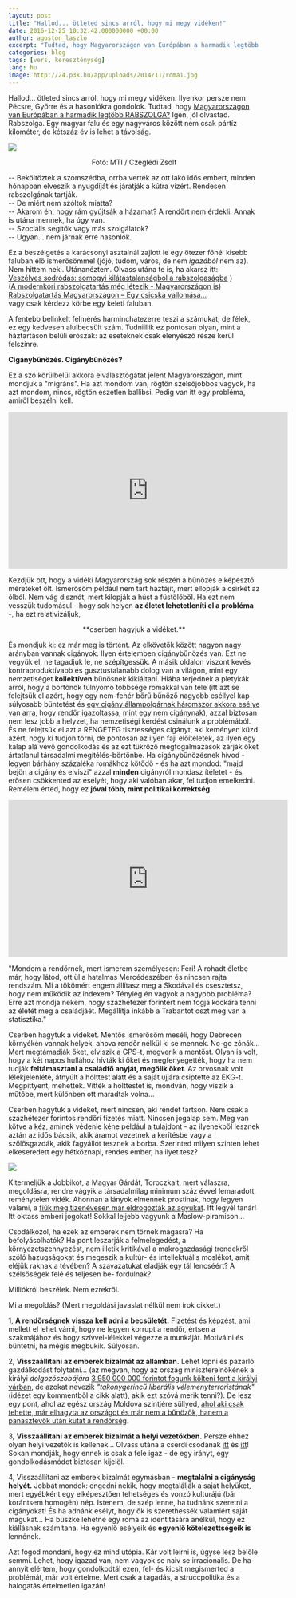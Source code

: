 ```yaml
---
layout: post
title: "Hallod... ötleted sincs arról, hogy mi megy vidéken!"
date: 2016-12-25 10:32:42.000000000 +00:00
author: agoston_laszlo
excerpt: "Tudtad, hogy Magyarországon van Európában a harmadik legtöbb RABSZOLGA? Igen, jól olvastad. Rabszolga. Egy magyar falu és egy nagyváros között nem csak pártíz kilométer, de kétszáz év is lehet a távolság."
categories: blog
tags: [vers, kereszténység]
lang: hu
image: http://24.p3k.hu/app/uploads/2014/11/roma1.jpg
---
```

Hallod... ötleted sincs arról, hogy mi megy vidéken. Ilyenkor persze nem Pécsre, Győrre és a hasonlókra gondolok. Tudtad, hogy [Magyarországon van Európában a harmadik legtöbb RABSZOLGA?](http://index.hu/kulfold/2014/11/18/harmadik_lett_magyarorszag_a_rabszolgasag-ranglistan/) Igen, jól olvastad. Rabszolga. Egy magyar falu és egy nagyváros között nem csak pártíz kilométer, de kétszáz év is lehet a távolság.

![](http://agostonlaszlo.hu/images/roma1.jpg)
<center>Fotó: MTI / Czeglédi Zsolt</center>

-- Beköltöztek a szomszédba, orrba verték az ott lakó idős embert, minden hónapban elveszik a nyugdíját és járatják a kútra vízért. Rendesen rabszolgának tartják. <br />
-- De miért nem szóltok miatta? <br />
-- Akarom én, hogy rám gyújtsák a házamat? A rendőrt nem érdekli. Annak is utána mennek, ha úgy van. <br />
-- Szociális segítők vagy más szolgálatok?  <br />
-- Ugyan... nem járnak erre hasonlók.

Ez a beszélgetés a karácsonyi asztalnál zajlott le egy ötezer főnél kisebb faluban élő ismerősömmel (jójó, tudom, város, de nem *igazából* nem az). Nem hittem neki. Utánanéztem. Olvass utána te is, ha akarsz itt: <br />
[Veszélyes sodródás: somogyi kilátástalanságból a rabszolgaságba](http://www.sonline.hu/somogy/kozelet/veszelyes-sodrodas-somogyi-kilatastalansagbol-a-rabszolgasagba-582781) ) <br />
([A modernkori rabszolgatartás még létezik - Magyarországon is](http://rtl.hu/rtlklub/fokuszplusz/a-modernkori-rabszolgatartas-meg-letezik-magyarorszagon-is)) <br />
[Rabszolgatartás Magyarországon – Egy csicska vallomása…](http://tv2.hu/tv2klasszikusok/22461_rabszolgatartas_magyarorszagon__egy_csicska_vallomasa.html) <br />
vagy csak kérdezz körbe egy keleti faluban.

A fentebb belinkelt felmérés harminchatezerre teszi a számukat, de félek, ez egy kedvesen alulbecsült szám. Tudniillik ez pontosan olyan, mint a háztartáson belüli erőszak: az eseteknek csak elenyésző része kerül felszínre.

**Cigánybűnözés. Cigánybűnözés?**

Ez a szó körülbelül akkora elválasztógátat jelent Magyarországon, mint mondjuk a "migráns". Ha azt mondom van, rögtön szélsőjobbos vagyok, ha azt mondom, nincs, rögtön eszetlen ballibsi. Pedig van itt egy probléma, amiről beszélni kell.

<iframe width="560" height="315" src="https://www.youtube.com/embed/dquCFnzpdPY?start=14" frameborder="0" allowfullscreen></iframe>

Kezdjük ott, hogy a vidéki Magyarország sok részén a bűnözés elképesztő méreteket ölt. Ismerősöm például nem tart háztájit, mert ellopják a csirkét az ólból. Nem vág disznót, mert kilopják a húst a füstölőből. Ha ezt nem vesszük tudomásul - hogy sok helyen **az életet lehetetleníti el a probléma** -, ha ezt relativizáljuk,

<center> **cserben hagyjuk a vidéket.** </center>

És mondjuk ki: ez már meg is történt. Az elkövetők között nagyon nagy arányban vannak cigányok. Ilyen értelemben cigánybűnözés van. Ezt ne vegyük el, ne tagadjuk le, ne szépítgessük. A másik oldalon viszont kevés kontraproduktívabb és gusztustalanabb dolog van a világon, mint egy nemzetiséget **kollektíven** bűnösnek kikiáltani. Hiába terjednek a pletykák arról, hogy a börtönök túlnyomó többsége romákkal van tele (itt azt se felejtsük el azért, hogy egy nem-fehér bőrű bűnöző nagyobb eséllyel kap súlyosabb büntetést és [egy cigány állampolgárnak háromszor akkora esélye van arra, hogy rendőr igazoltassa, mint egy nem cigánynak](http://index.hu/belfold/2009/09/09/tenyek_es_tevhitek_a_bunozes_a_ciganyok_vereben_van/)), azzal biztosan nem lesz jobb a helyzet, ha nemzetiségi kérdést csinálunk a problémából. És ne felejtsük el azt a RENGETEG tisztességes cigányt, aki keményen küzd azért, hogy ki tudjon törni, de pontosan az ilyen faji előítéletek, az ilyen egy kalap alá vevő gondolkodás és az ezt tükröző megfogalmazások zárják őket ártatlanul társadalmi megítélés-börtönbe. Ha cigánybűnözésnek hívod - legyen bárhány százaléka romákhoz kötődő - és ha azt mondod: "majd bejön a cigány és elviszi" azzal **minden** cigányról mondasz ítéletet - és erősen csökkented az esélyét, hogy aki valóban akar, fel tudjon emelkedni. Remélem érted, hogy ez **jóval több, mint politikai korrektség**.

<iframe width="560" height="315" src="https://www.youtube.com/embed/m46y9dR7lLI?start=5" frameborder="0" allowfullscreen></iframe>

"Mondom a rendőrnek, mert ismerem személyesen: Feri! A rohadt életbe már, hogy látod, ott ül a hatalmas Mercédeszében és nincsen rajta rendszám. Mi a tökömért engem állítasz meg a Skodával és csesztetsz, hogy nem működik az indexem? Tényleg én vagyok a nagyobb probléma? Erre azt mondja nekem, hogy százhétezer forintért nem fogja kockára tenni az életét meg a családjáét. Megállítja inkább a Trabantot oszt meg van a statisztika."

Cserben hagytuk a vidéket. Mentős ismerősöm meséli, hogy Debrecen környékén vannak helyek, ahova rendőr nélkül ki se mennek. No-go zónák... Mert megtámadják őket, elviszik a GPS-t, megverik a mentőst. Olyan is volt, hogy a két napos hullához hívták ki őket és megfenyegették, hogy ha nem tudják **feltámasztani a családfő anyját, megölik őket**. Az orvosnak volt lélekjelenléte, átnyúlt a holttest alatt és a saját ujjára csiptette az EKG-t. Megpittyent, mehettek. Vitték a holttestet is, mondván, hogy viszik a műtőbe, mert különben ott maradtak volna...

Cserben hagytuk a vidéket, mert nincsen, aki rendet tartson. Nem csak a százhétezer forintos rendőri fizetés miatt. Nincsen jogalap sem. Meg van kötve a kéz, aminek védenie kéne például a tulajdont - az ilyenekből lesznek aztán az idős bácsik, akik áramot vezetnek a kerítésbe vagy a szőlősgazdák, akik fagyállót tesznek a borba. Szerinted milyen szinten lehet elkeseredett egy hétköznapi, rendes ember, ha ilyet tesz?

![](http://agostonlaszlo.hu/images/magyargarda.JPG)

Kitermeljük a Jobbikot, a Magyar Gárdát, Toroczkait, mert válaszra, megoldásra, rendre vágyik a társadalmilag minimum száz évvel lemaradott, reménytelen vidék. Ahonnan a lányok elmennek prostinak, hogy legyen valami, a [fiúk meg tizenévesen már eldrogozták az agyukat](http://4024.hu/2015/04/16/igy-irtjak-ki-a-falukat-a-dizajnerdrogok/). Itt legyél tanár! Itt oktass emberi jogokat! Sokkal lejjebb vagyunk a Maslow-piramison...

Csodálkozol, ha ezek az emberek nem törnek magasra? Ha befolyásolhatók? Ha pont leszarják a felmelegedést, a környezetszennyezést, nem illetik kritikával a makrogazdasági trendekről szóló hazugságokat és megeszik a kultúr- és intellektuális moslékot, amit eléjük raknak a tévében? A szavazatukat eladják egy tál lencséért? A szélsőségek felé és teljesen be- fordulnak?

Milliókról beszélek. Nem ezrekről.

Mi a megoldás? (Mert megoldási javaslat nélkül nem írok cikket.)

1, **A rendőrségnek vissza kell adni a becsületét.** Fizetést és képzést, ami mellett el lehet várni, hogy ne legyen korrupt a rendőr, értsen a szakmájához és hogy szívvel-lélekkel végezze a munkáját. Motiválni és büntetni, ha mégis megbukik. Súlyosan.

2, **Visszaállítani az emberek bizalmát az államban.** Lehet lopni és pazarló gazdálkodást folytatni... (az megvan, hogy az ország miniszterelnökének a királyi *dolgozószobájára* [3 950 000 000 forintot fogunk költeni fent a királyi várban](http://hvg.hu/itthon/20161223_Most_figyeljen_Orban_dolgozoszobajat_potom_325_milliardbol_csinaljak_meg), de azokat nevezik *"takonygerincű liberális véleményterroristának"* (idézet egy kommentből a cikk alatt), akik ezt szóvá merik tenni?). De lesz egy pont, ahol az egész ország Moldova szintjére süllyed, [ahol aki csak tehette, már elhagyta az országot és már nem a bűnözők, hanem a panasztevők után kutat a rendőrség](http://alapblog.hu/vakmajom-468/). 

3, **Visszaállítani az emberek bizalmát a helyi vezetőkben.** Persze ehhez olyan helyi vezetők is kellenek... Olvass utána a cserdi csodának [itt](http://mandiner.hu/cikk/20150818_egyik_politikai_elitnek_sem_leszek_a_ribanca_a_cserdi_polgarmester_bogdan_laszlo_a_mandinernek) és [itt](http://www.origo.hu/itthon/20150618-cserdi-bogdan-laszlo-cigany-roma-jobbik.html)! Sokan mondják, hogy ennek is csak a fele igaz - de egy irányt, egy gondolkodásmódot biztosan kijelöl.

4, Visszaállítani az emberek bizalmát egymásban - **megtalálni a cigányság helyét.** Jobbat mondok: engedni nekik, hogy megtalálják a saját helyüket, mert egyébként egy elképesztően tehetséges és vonzó kulturájú (bár korántsem homogén) nép. Istenem, de szép lenne, ha tudnánk szeretni a cigányokat! És ha adnánk esélyt, hogy ők is szerethessék valamiért saját magukat... Ha büszke lehetne egy roma az identitására anélkül, hogy ez kiállásnak számítana. Ha egyenlő esélyeik és **egyenlő kötelezettségeik is** lennének.

Azt fogod mondani, hogy ez mind utópia. Kár volt leírni is, úgyse lesz belőle semmi. Lehet, hogy igazad van, nem vagyok se naiv se irracionális. De ha annyit elértem, hogy gondolkodtál ezen, fel- és kicsit megismerted a problémát, már volt értelme. Mert csak a tagadás, a struccpolitika és a halogatás értelmetlen igazán!



